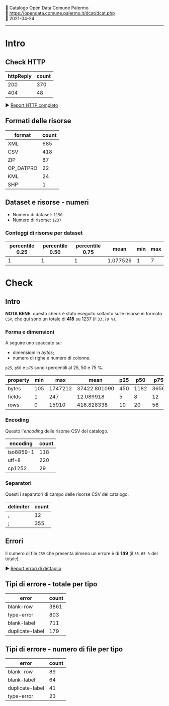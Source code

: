 🏢 Catalogo Open Data Comune Palermo<br>
🔗 https://opendata.comune.palermo.it/dcat/dcat.php<br>
📅 2021-04-24

---

# Intro

## Check HTTP

| httpReply | count |
| --- | --- |
| 200 | 370 |
| 404 | 48 |

▶ [Report HTTP completo](./HTTPreport.csv)


## Formati delle risorse

| format | count |
| --- | --- |
| XML | 685 |
| CSV | 418 |
| ZIP | 87 |
| OP_DATPRO | 22 |
| KML | 24 |
| SHP | 1 |

## Dataset e risorse - numeri

- Numero di dataset: `1150`
- Numero di risorse: `1237`

### Conteggi di risorse per dataset

| percentile 0.25 | percentile 0.50 | percentile 0.75 | mean | min | max |
| --- | --- | --- | --- | --- | --- |
| 1 | 1 | 1 | 1.077526 | 1 | 7 |

# Check

## Intro

**NOTA BENE**: questo check è stato eseguito soltanto sulle risorse in formato `CSV`,
che qui sono un totale di **418** su 1237 (il `33.79 %`).

### Forma e dimensioni

A seguire uno spaccato su:

- dimensioni in *bytes*;
- numero di righe e numero di colonne.

`p25`, `p50` e `p75` sono i percentili al 25, 50 e 75 %.

| property | min | max | mean | p25 | p50 | p75 |
| --- | --- | --- | --- | --- | --- | --- |
| bytes | 105 | 1747212 | 37422.801090 | 450 | 1182 | 3656 |
| fields | 1 | 247 | 12.089918 | 5 | 8 | 12 |
| rows | 0 | 15910 | 416.828338 | 10 | 20 | 56 |

### Encoding

Questo l'*encoding* delle risorse CSV del catalogo.

| encoding | count |
| --- | --- |
| iso8859-1 | 118 |
| utf-8 | 220 |
| cp1252 | 29 |

### Separatori

Questi i separatori di campo delle risorse CSV del catalogo.

| delimiter | count |
| --- | --- |
| , | 12 |
| ; | 355 |

## Errori

Il numero di file `CSV` che presenta almeno un errore è di **149** (il `35.65 %` del totale).

▶ [Report errori di dettaglio](./errorsReport.csv)

## Tipi di errore - totale per tipo

| error | count |
| --- | --- |
| blank-row | 3861 |
| type-error | 803 |
| blank-label | 711 |
| duplicate-label | 179 |

## Tipi di errore - numero di file per tipo

| error | count |
| --- | --- |
| blank-row | 89 |
| blank-label | 64 |
| duplicate-label | 41 |
| type-error | 23 |
